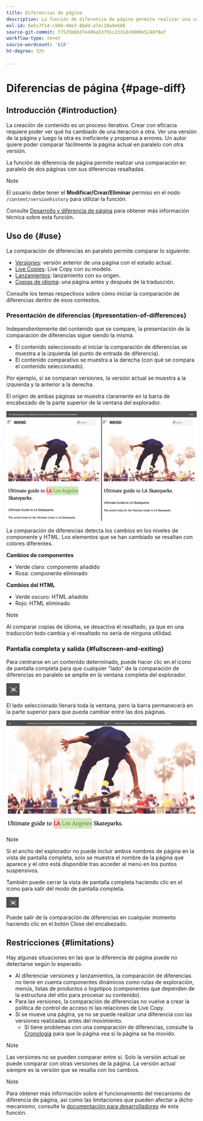 ```yaml
---
title: Diferencias de página
description: La función de diferencia de página permite realizar una comparación en paralelo de dos páginas con sus diferencias resaltadas.
exl-id: 6e5c7f14-c980-48e3-8bdd-a7ec10a9e680
source-git-commit: f7525b6b37e486a53791c2331dc6000e5248f8af
workflow-type: tm+mt
source-wordcount: '618'
ht-degree: 32%

---
```


# Diferencias de página   {#page-diff}

## Introducción {#introduction}

La creación de contenido es un proceso iterativo. Crear con eficacia requiere poder ver qué ha cambiado de una iteración a otra. Ver una versión de la página y luego la otra es ineficiente y propensa a errores. Un autor quiere poder comparar fácilmente la página actual en paralelo con otra versión.

La función de diferencia de página permite realizar una comparación en paralelo de dos páginas con sus diferencias resaltadas.

>[!NOTE]
>
>El usuario debe tener el **Modificar/Crear/Eliminar** permiso en el nodo `/content/versionhistory` para utilizar la función.
>
>Consulte [Desarrollo y diferencia de página](/help/implementing/developing/introduction/page-diff.md#operation-details) para obtener más información técnica sobre esta función.

## Uso de {#use}

La comparación de diferencias en paralelo permite comparar lo siguiente:

* [Versiones](/help/sites-cloud/authoring/features/page-versions.md#comparing-a-version-with-current-page): versión anterior de una página con el estado actual.
* [Live Copies](/help/sites-cloud/administering/msm/creating-live-copies.md#comparing-a-live-copy-page-with-a-blueprint-page): Live Copy con su modelo.
* [Lanzamientos](/help/sites-cloud/authoring/launches/editing.md#comparing-a-launch-page-to-its-source-page): lanzamiento con su origen.
* [Copias de idioma](/help/sites-cloud/administering/translation/managing-projects.md#comparing-language-copies): una página antes y después de la traducción.

Consulte los temas respectivos sobre cómo iniciar la comparación de diferencias dentro de esos contextos.

### Presentación de diferencias   {#presentation-of-differences}

Independientemente del contenido que se compare, la presentación de la comparación de diferencias sigue siendo la misma.

* El contenido seleccionado al iniciar la comparación de diferencias se muestra a la izquierda (el punto de entrada de diferencia).
* El contenido comparativo se muestra a la derecha (con qué se compara el contenido seleccionado).

Por ejemplo, si se comparan versiones, la versión actual se muestra a la izquierda y la anterior a la derecha.

El origen de ambas páginas se muestra claramente en la barra de encabezado de la parte superior de la ventana del explorador.

![Versiones en paralelo](/help/sites-cloud/authoring/assets/versions-side-by-side.png)

La comparación de diferencias detecta los cambios en los niveles de componente y HTML. Los elementos que se han cambiado se resaltan con colores diferentes.

**Cambios de componentes**

* Verde claro: componente añadido
* Rosa: componente eliminado

**Cambios del HTML**

* Verde oscuro: HTML añadido
* Rojo: HTML eliminado

>[!NOTE]
>
>Al comparar copias de idioma, se desactiva el resaltado, ya que en una traducción todo cambia y el resaltado no sería de ninguna utilidad.

### Pantalla completa y salida   {#fullscreen-and-exiting}

Para centrarse en un contenido determinado, puede hacer clic en el icono de pantalla completa para que cualquier &quot;lado&quot; de la comparación de diferencias en paralelo se amplíe en la ventana completa del explorador.

![Botón Pantalla completa](/help/sites-cloud/authoring/assets/versions-full-screen.png)

El lado seleccionado llenará toda la ventana, pero la barra permanecerá en la parte superior para que pueda cambiar entre las dos páginas.

![Modo de pantalla completa](/help/sites-cloud/authoring/assets/versions-full-screen-mode.png)

>[!NOTE]
>
>Si el ancho del explorador no puede incluir ambos nombres de página en la vista de pantalla completa, solo se muestra el nombre de la página que aparece y el otro está disponible tras acceder al menú en los puntos suspensivos.

También puede cerrar la vista de pantalla completa haciendo clic en el icono para salir del modo de pantalla completa.

![Salir del modo de pantalla completa](/help/sites-cloud/authoring/assets/versions-exit-full-screen.png)

Puede salir de la comparación de diferencias en cualquier momento haciendo clic en el botón Close del encabezado.

## Restricciones   {#limitations}

Hay algunas situaciones en las que la diferencia de página puede no detectarse según lo esperado.

* Al diferenciar versiones y lanzamientos, la comparación de diferencias no tiene en cuenta componentes dinámicos como rutas de exploración, menús, listas de productos o logotipos (componentes que dependen de la estructura del sitio para procesar su contenido).
* Para las versiones, la comparación de diferencias no vuelve a crear la política de control de acceso ni las relaciones de Live Copy.
* Si se mueve una página, ya no se puede realizar una diferencia con las versiones realizadas antes del movimiento.
   * Si tiene problemas con una comparación de diferencias, consulte la [Cronología](/help/sites-cloud/authoring/getting-started/basic-handling.md#timeline) para que la página vea si la página se ha movido.

>[!NOTE]
>
>Las versiones no se pueden comparar entre sí. Solo la versión actual se puede comparar con otras versiones de la página. La versión actual siempre es la versión que se resalta con los cambios.

>[!NOTE]
>
>Para obtener más información sobre el funcionamiento del mecanismo de diferencia de página, así como las limitaciones que pueden afectar a dicho mecanismo, consulte la [documentación para desarrolladores](/help/implementing/developing/introduction/page-diff.md) de esta función.
